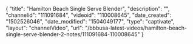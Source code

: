 {
    "title": "Hamilton Beach Single Serve Blender",
    "description": "",
    "channelid": "111091684",
    "videoid": "110008645",
    "date_created": "1502526046",
    "date_modified": "1504049177",
    "type": "captivate",
    "layout": "channelVideo",
    "url": "\/bbbusa-latest-videos\/hamilton-beach-single-serve-blender-2-notes\/111091684-110008645"
}